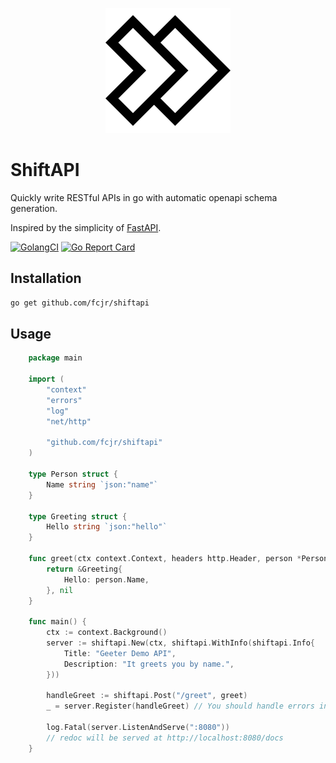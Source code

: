 
<p align="center">
	<img src="assets/logo.svg" alt="ShiftAPI Logo">
</p>

# ShiftAPI

Quickly write RESTful APIs in go with automatic openapi schema generation.

Inspired by the simplicity of [FastAPI](https://github.com/tiangolo/fastapi).

<!-- [![GitHub release (latest by date)][release-img]][release] -->
[![GolangCI][golangci-lint-img]][golangci-lint]
[![Go Report Card][report-card-img]][report-card]

## Installation

```sh
go get github.com/fcjr/shiftapi
```

## Usage

```go
    package main

    import (
        "context"
        "errors"
        "log"
        "net/http"

        "github.com/fcjr/shiftapi"
    )

    type Person struct {
        Name string `json:"name"`
    }

    type Greeting struct {
        Hello string `json:"hello"`
    }

    func greet(ctx context.Context, headers http.Header, person *Person) (*Greeting, error) {
        return &Greeting{
            Hello: person.Name,
        }, nil
    }

    func main() {
        ctx := context.Background()
        server := shiftapi.New(ctx, shiftapi.WithInfo(shiftapi.Info{
            Title: "Geeter Demo API",
            Description: "It greets you by name.",
        }))

        handleGreet := shiftapi.Post("/greet", greet)
        _ = server.Register(handleGreet) // You should handle errors in production code.

        log.Fatal(server.ListenAndServe(":8080"))
        // redoc will be served at http://localhost:8080/docs
    }
```

[release-img]: https://img.shields.io/github/v/release/fcjr/shiftapi
[release]: https://github.com/fcjr/shiftapi/releases
[golangci-lint-img]: https://github.com/fcjr/shiftapi/workflows/go-lint/badge.svg
[golangci-lint]: https://github.com/fcjr/shiftapi/actions?query=workflow%3Ago-lint
[report-card-img]: https://goreportcard.com/badge/github.com/fcjr/shiftapi
[report-card]: https://goreportcard.com/report/github.com/fcjr/shiftapi
